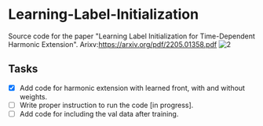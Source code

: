 # Learning-Label-Initialization
Source code for the paper "Learning Label Initialization for Time-Dependent Harmonic Extension". 
Arixv:https://arxiv.org/pdf/2205.01358.pdf
![2](https://user-images.githubusercontent.com/38216671/167074954-ce00bba4-1838-45c2-b5ff-f590e2dfa99b.png)

## Tasks
- [x] Add code for harmonic extension with learned front, with and without weights.
- [ ] Write proper instruction to run the code [in progress].
- [ ] Add code for including the val data after training.
